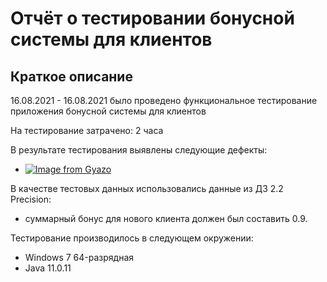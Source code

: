 # Отчёт о тестировании бонусной системы для клиентов

## Краткое описание

16.08.2021 - 16.08.2021 было проведено функциональное тестирование приложения бонусной системы для клиентов 

На тестирование затрачено: 2 часа

В результате тестирования выявлены следующие дефекты:
* [![Image from Gyazo](https://i.gyazo.com/61978d671bb1f63b3849885bbda834cf.png)](https://gyazo.com/61978d671bb1f63b3849885bbda834cf)



В качестве тестовых данных использовались данные из ДЗ 2.2 Precision:
* суммарный бонус для нового клиента должен был составить 0.9.

Тестирование производилось в следующем окружении:
* Windows 7 64-разрядная
* Java 11.0.11